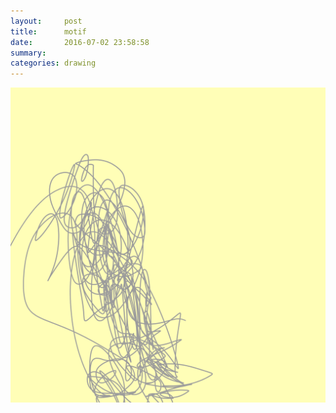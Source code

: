 ```yaml
---
layout:     post
title:      motif
date:       2016-07-02 23:58:58
summary:    
categories: drawing
---
```

![motif](/images/diary/motif.png "or the lack of")
